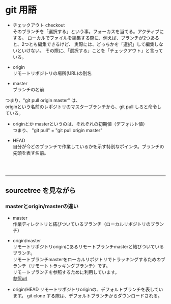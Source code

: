 # git 用語

- チェックアウト checkout  
そのブランチを「選択する」という事。フォーカスを当てる。アクティブにする。
ローカルでファイルを編集する際に、例えば、ブランチが2つあると、2つとも編集できるけど、
実際には、どっちかを「選択」して編集しないといけない。
その際に、「選択する」ことを「チェックアウト」と言っている。

- origin  
リモートリポジトリの場所(URL)の別名

- master  
ブランチの名前

つまり、"git pull origin master" は、  
originという名前のレポジトリのマスターブランチから、git pull しろと命令している。

- originとか masterというのは、それぞれの初期値（デフォルト値）  
つまり、 "git pull" = "git pull origin master"

- HEAD  
自分が今どのブランチで作業しているかを示す特別なポインタ。ブランチの先頭を表す名前。

<br>
<br>

---
## sourcetree を見ながら
### masterとorigin/masterの違い
- master  
作業ディレクトリと結びついているブランチ（ローカルリポジトリのブランチ）

- origin/master  
リモートリポジトリoriginにあるリモートブランチmasterと結びついているブランチ。  
リモートブランチmasterをローカルリポジトリでトラッキングするためのブランチ（リモートトラッキングブランチ）です。  
リモートブランチを参照するために利用しています。  
[参照url](https://nekosoftware.wordpress.com/2015/02/03/git%E3%81%AE%E3%81%B5%E3%82%8F%E3%81%A3%E3%81%A8%E3%81%97%E3%81%9F%E7%9F%A5%E8%AD%98%E3%82%92%E8%AA%BF%E6%9F%BB%E3%81%97%E3%81%A6%E3%81%BF%E3%81%9F/)

- origin/HEAD
リモートリポジトリoriginの、デフォルトブランチを表しています。
git clone する際は、デフォルトブランチからダウンロードされる。

